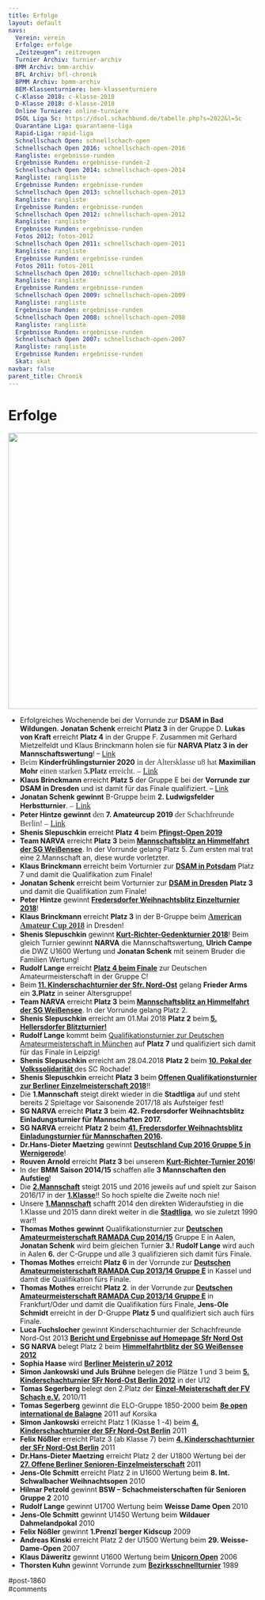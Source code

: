 ```yaml
---
title: Erfolge 
layout: default
navs:
  Verein: verein
  Erfolge: erfolge
  „Zeitzeugen“: zeitzeugen
  Turnier Archiv: turnier-archiv
  BMM Archiv: bmm-archiv
  BFL Archiv: bfl-chronik
  BPMM Archiv: bpmm-archiv
  BEM-Klassenturniere: bem-klassenturniere
  C-Klasse 2018: c-klasse-2018
  D-Klasse 2018: d-klasse-2018
  Online Turniere: online-turniere
  DSOL Liga 5c: https://dsol.schachbund.de/tabelle.php?s=2022&l=5c
  Quarantäne Liga: quarantaene-liga
  Rapid-Liga: rapid-liga
  Schnellschach Open: schnellschach-open
  Schnellschach Open 2016: schnellschach-open-2016
  Rangliste: ergebnisse-runden
  Ergebnisse Runden: ergebnisse-runden-2
  Schnellschach Open 2014: schnellschach-open-2014
  Rangliste: rangliste
  Ergebnisse Runden: ergebnisse-runden
  Schnellschach Open 2013: schnellschach-open-2013
  Rangliste: rangliste
  Ergebnisse Runden: ergebnisse-runden
  Schnellschach Open 2012: schnellschach-open-2012
  Rangliste: rangliste
  Ergebnisse Runden: ergebnisse-runden
  Fotos 2012: fotos-2012
  Schnellschach Open 2011: schnellschach-open-2011
  Rangliste: rangliste
  Ergebnisse Runden: ergebnisse-runden
  Fotos 2011: fotos-2011
  Schnellschach Open 2010: schnellschach-open-2010
  Rangliste: rangliste
  Ergebnisse Runden: ergebnisse-runden
  Schnellschach Open 2009: schnellschach-open-2009
  Rangliste: rangliste
  Ergebnisse Runden: ergebnisse-runden
  Schnellschach Open 2008: schnellschach-open-2008
  Rangliste: rangliste
  Ergebnisse Runden: ergebnisse-runden
  Schnellschach Open 2007: schnellschach-open-2007
  Rangliste: rangliste
  Ergebnisse Runden: ergebnisse-runden
  Skat: skat
navbar: false
parent_title: Chronik
---
```

<div class="post-1860 page type-page status-publish hentry" id="post-1860">
<h1 class="entry-title">Erfolge</h1>
<div class="entry-content">
<p><a href="https://www.narva-schach.de/wordpress/wp-content/uploads/2022/10/20221020_203317.jpg"><img alt="" class="alignnone size-large wp-image-10199" decoding="async" fetchpriority="high" height="558" sizes="(max-width: 640px) 100vw, 640px" src="https://www.narva-schach.de/wordpress/wp-content/uploads/2022/10/20221020_203317-1024x892.jpg" srcset="https://www.narva-schach.de/wordpress/wp-content/uploads/2022/10/20221020_203317-1024x892.jpg 1024w, https://www.narva-schach.de/wordpress/wp-content/uploads/2022/10/20221020_203317-300x261.jpg 300w, https://www.narva-schach.de/wordpress/wp-content/uploads/2022/10/20221020_203317-768x669.jpg 768w, https://www.narva-schach.de/wordpress/wp-content/uploads/2022/10/20221020_203317-1536x1337.jpg 1536w, https://www.narva-schach.de/wordpress/wp-content/uploads/2022/10/20221020_203317-2048x1783.jpg 2048w" width="640"/></a></p>
<ul>
<li>Erfolgreiches Wochenende bei der Vorrunde zur <strong>DSAM in Bad Wildungen</strong>. <strong>Jonatan Schenk</strong> erreicht <strong>Platz 3</strong> in der Gruppe D. <strong>Lukas von Kraft</strong> erreicht <strong>Platz 4</strong> in der Gruppe F. Zusammen mit Gerhard Mietzelfeldt und Klaus Brinckmann holen sie für <strong>NARVA Platz 3 in der Mannschaftswertung</strong>! – <a href="http://www.narva-schach.de/wordpress/2020/03/03/erfolgreiches-schachwochenende-in-bad-wildungen/">Link</a></li>
<li><span style="display: inline !important; float: none; background-color: #ffffff; color: #333333; font-family: Georgia,'Bitstream Charter',serif; font-size: 16px; font-style: normal; font-variant: normal; font-weight: 400; letter-spacing: normal; orphans: 2; text-align: left; text-decoration: none; text-indent: 0px; text-transform: none; -webkit-text-stroke-width: 0px; white-space: normal; word-spacing: 0px;">Beim </span><strong>Kinderfrühlingsturnier 2020</strong><span style="display: inline !important; float: none; background-color: #ffffff; color: #333333; font-family: Georgia,'Bitstream Charter',serif; font-size: 16px; font-style: normal; font-variant: normal; font-weight: 400; letter-spacing: normal; orphans: 2; text-align: left; text-decoration: none; text-indent: 0px; text-transform: none; -webkit-text-stroke-width: 0px; white-space: normal; word-spacing: 0px;"> in der Altersklasse u8 hat </span><strong>Maximilian Mohr</strong><span style="display: inline !important; float: none; background-color: #ffffff; color: #333333; font-family: Georgia,'Bitstream Charter',serif; font-size: 16px; font-style: normal; font-variant: normal; font-weight: 400; letter-spacing: normal; orphans: 2; text-align: left; text-decoration: none; text-indent: 0px; text-transform: none; -webkit-text-stroke-width: 0px; white-space: normal; word-spacing: 0px;"> einen starken <strong>5.Platz</strong> erreicht. – <a href="http://www.narva-schach.de/wordpress/2020/02/23/maximilian-mit-platz-5/">Link</a></span></li>
<li><strong>Klaus Brinckmann</strong> erreicht <strong>Platz 5</strong> der Gruppe E bei der <strong>Vorrunde zur DSAM in Dresden</strong> und ist damit für das Finale qualifiziert. – <a href="http://www.narva-schach.de/wordpress/2019/10/20/klaus-und-manfred-bei-der-dsam-dresden/">Link</a></li>
<li><strong>Jonatan Schenk</strong> <strong>gewinnt</strong> B-Gruppe <span style="display: inline !important; float: none; background-color: #ffffff; color: #333333; font-family: Georgia,'Bitstream Charter',serif; font-size: 16px; font-style: normal; font-variant: normal; font-weight: 400; letter-spacing: normal; orphans: 2; text-align: left; text-decoration: none; text-indent: 0px; text-transform: none; -webkit-text-stroke-width: 0px; white-space: normal; word-spacing: 0px;">beim </span><strong>2. Ludwigsfelder Herbstturnier</strong><span style="display: inline !important; float: none; background-color: #ffffff; color: #333333; font-family: Georgia,'Bitstream Charter',serif; font-size: 16px; font-style: normal; font-variant: normal; font-weight: 400; letter-spacing: normal; orphans: 2; text-align: left; text-decoration: none; text-indent: 0px; text-transform: none; -webkit-text-stroke-width: 0px; white-space: normal; word-spacing: 0px;">. – <a href="http://www.narva-schach.de/wordpress/2019/09/25/jonatan-gewinnt-b-gruppe-in-ludwigsfelde/">Link</a></span></li>
<li><strong>Peter Hintze</strong> <strong>gewinnt</strong> <span style="display: inline !important; float: none; background-color: #ffffff; color: #333333; font-family: Georgia,'Bitstream Charter',serif; font-size: 16px; font-style: normal; font-variant: normal; font-weight: 400; letter-spacing: normal; orphans: 2; text-align: left; text-decoration: none; text-indent: 0px; text-transform: none; -webkit-text-stroke-width: 0px; white-space: normal; word-spacing: 0px;">den </span><strong>7. Amateurcup 2019</strong><span style="display: inline !important; float: none; background-color: #ffffff; color: #333333; font-family: Georgia,'Bitstream Charter',serif; font-size: 16px; font-style: normal; font-variant: normal; font-weight: 400; letter-spacing: normal; orphans: 2; text-align: left; text-decoration: none; text-indent: 0px; text-transform: none; -webkit-text-stroke-width: 0px; white-space: normal; word-spacing: 0px;"> der Schachfreunde Berlin! – <a href="http://www.narva-schach.de/wordpress/2019/09/09/peter-gewinnt-den-7-amateurcup/">Link</a></span></li>
<li><strong>Shenis Slepuschkin</strong> erreicht <strong>Platz 4</strong> beim <a href="http://www.narva-schach.de/wordpress/2019/06/10/shenis-auf-platz-4-beim-pfingsopen/"><strong>Pfingst-Open 2019</strong></a></li>
<li><strong>Team NARVA</strong> erreicht <strong>Platz 3</strong> beim<strong> <a href="http://www.narva-schach.de/wordpress/2019/05/30/wieder-platz-3-beim-himmelfahrtsblitz/">Mannschaftsblitz an Himmelfahrt der SG Weißensee</a></strong>. In der Vorrunde gelang Platz 5. Zum ersten mal trat eine 2.Mannschaft an, diese wurde vorletzter.</li>
<li><strong>Klaus Brinckmann</strong> erreicht beim Vorturnier zur <strong><a href="http://www.narva-schach.de/wordpress/2019/01/06/eine-knappe-qualli-der-rest-durchwachsen/">DSAM in Potsdam</a></strong> Platz 7 und damit die Qualifikation zum Finale!</li>
<li><strong>Jonatan Schenk</strong> erreicht beim Vorturnier zur <strong><a href="http://www.narva-schach.de/wordpress/2018/12/23/dsam-in-dresden-bringt-pokal-fuer-narva-spieler/">DSAM in Dresden</a></strong> <strong>Platz 3</strong> und damit die Qualifikation zum Finale!</li>
<li><strong>Peter Hintze</strong> gewinnt <strong><a href="http://www.narva-schach.de/wordpress/2018/12/15/platz-4-in-fredersdorf/">Fredersdorfer Weihnachtsblitz Einzelturnier 2018</a></strong>!</li>
<li><strong>Klaus Brinckmann</strong> erreicht <strong>Platz 3</strong> in der B-Gruppe beim <strong><a href="http://www.narva-schach.de/wordpress/2018/10/23/klaus-auf-platz-3-beim-american-amateur-cup/"><span style="display: inline ! important; float: none; background-color: transparent; color: #333333; font-family: Georgia,'Bitstream Charter',serif; font-size: 16px; font-style: normal; font-variant: normal; letter-spacing: normal; orphans: 2; text-align: left; text-decoration: none; text-indent: 0px; text-transform: none; white-space: normal; word-spacing: 0px;">American Amateur Cup 2018</span></a></strong> in Dresden!</li>
<li><strong>Shenis Slepuschkin</strong> gewinnt <a href="http://www.narva-schach.de/wordpress/kurt-richter-turnier/2018-2/"><strong>Kurt-Richter-Gedenkturnier 2018</strong></a>! Beim gleich Turnier gewinnt <strong>NARVA</strong> die Mannschaftswertung, <strong>Ulrich Campe</strong> die DWZ U1600 Wertung und <strong>Jonatan Schenk</strong> mit seinem Bruder die Familien Wertung!</li>
<li><strong>Rudolf Lange</strong> erreicht <a href="http://www.narva-schach.de/wordpress/2018/06/02/platz-4-beim-finale/"><strong>Platz 4 beim Finale</strong></a> zur Deutschen Amateurmeisterschaft in der Gruppe C!</li>
<li>Beim<strong> <a href="http://www.narva-schach.de/wordpress/2018/05/20/frieder-auf-platz-3/">11. Kinderschachturnier der Sfr. Nord-Ost</a></strong> gelang <strong>Frieder Arms</strong> ein <strong>3.Platz</strong> in seiner Altersgruppe!</li>
<li><strong>Team NARVA</strong> erreicht <strong>Platz 3</strong> beim<strong> <a href="http://www.narva-schach.de/wordpress/2018/05/11/platz-3-an-himmelfahrt/">Mannschaftsblitz an Himmelfahrt der SG Weißensee</a></strong>. In der Vorrunde gelang Platz 2.</li>
<li><strong>Shenis Slepuschkin</strong> erreicht am 01.Mai 2018 <strong>Platz 2</strong> beim<strong> <a href="http://www.schach-aussichtsturm.de/Blitzturnier.html" rel="noopener" target="_blank">5. Hellersdorfer Blitzturnier!</a></strong></li>
<li><strong>Rudolf Lange</strong> kommt beim <a href="http://www.narva-schach.de/wordpress/2018/04/30/rudolf-faehrt-nach-leipzig/">Qualifikationsturnier zur Deutschen Amateurmeisterschaft in München</a> auf <strong>Platz 7</strong> und qualifiziert sich damit für das Finale in Leipzig!</li>
<li><strong>Shenis Slepuschkin</strong> erreicht am 28.04.2018 <strong>Platz 2</strong> beim <strong><a href="https://www.berlinerschachverband.de/entry/sergej-krefenstein-gewinnt-10-soliturnier.html" rel="noopener" target="_blank">10. Pokal der Volkssolidarität </a></strong>des SC Rochade!</li>
<li><strong>Shenis Slepuschkin</strong> erreicht <strong>Platz 3</strong> beim<strong> <a href="http://www.narva-schach.de/wordpress/2018/04/10/shenis-auf-platz/">Offenen Qualifikationsturnier zur Berliner Einzelmeisterschaft 2018</a></strong>!!</li>
<li>Die <strong>1.Mannschaft</strong> steigt direkt wieder in die <strong>Stadtliga</strong> auf und steht bereits 2 Spieltage vor Saisonende 2017/18 als Aufsteiger fest!</li>
<li><strong>SG NARVA</strong> erreicht <strong>Platz 3</strong> beim <strong>42. Fredersdorfer Weihnachtsblitz Einladungsturnier für Mannschaften 2017.</strong></li>
<li><strong>SG NARVA</strong> erreicht <strong>Platz 2</strong> beim <strong><a href="http://www.narva-schach.de/wordpress/2016/12/03/narva-holt-starken-2-platz-in-fredersdorf/">41. Fredersdorfer Weihnachtsblitz Einladungsturnier für Mannschaften 2016</a>.</strong></li>
<li><strong>Dr.Hans-Dieter Maetzing</strong> gewinnt <strong><a href="http://www.narva-schach.de/wordpress/2016/10/05/hans-dieter-gewinnt-deutschland-cup/">Deutschland Cup 2016 Gruppe 5 in Wernigerode</a></strong>!</li>
<li><strong>Rouven Arnold</strong> erreicht <strong>Platz 3</strong> bei unserem <strong><a href="http://www.narva-schach.de/wordpress/kurt-richter-turnier/2016-2/rangliste-dwz/">Kurt-Richter-Turnier 2016</a></strong>!</li>
<li>In der <strong>BMM Saison 2014/15</strong> schaffen alle <strong>3 Mannschaften den Aufstieg</strong>!</li>
<li>Die <span style="text-decoration: underline;"><strong>2.Mannschaft</strong></span> steigt 2015 und 2016 jeweils auf und spielt zur Saison 2016/17 in der <span style="text-decoration: underline;"><strong>1.Klasse</strong></span>!! So hoch spielte die Zweite noch nie!</li>
<li>Unsere <span style="text-decoration: underline;"><strong>1.Mannschaft</strong></span> schafft 2014 den direkten Wideraufstieg in die 1.Klasse und 2015 dann direkt weiter in die <span style="text-decoration: underline;"><strong>Stadtliga</strong></span>, wo sie zuletzt 1990 war!!</li>
<li><strong>Thomas Mothes</strong> <strong>gewinnt</strong> Qualifikationsturnier zur <strong><a href="https://www.ramada-cup.de/2014_2015/aalen/" rel="noopener noreferrer" target="_blank">Deutschen Amateurmeisterschaft RAMADA Cup 2014/15</a></strong> Gruppe E in Aalen, <strong>Jonatan Schenk</strong> wird beim gleichen Turnier <strong>3.</strong>! <strong>Rudolf Lange</strong> wird auch in Aalen <strong>6.</strong> der C-Gruppe und alle 3 qualifizieren sich damit fürs Finale.</li>
<li><strong>Thomas Mothes</strong> erreicht <strong>Platz 6</strong> in der Vorrunde zur <strong><a href="https://www.ramada-cup.de/2013_2014/kassel/" rel="noopener noreferrer" target="_blank">Deutschen Amateurmeisterschaft RAMADA Cup 2013/14 Gruppe E</a></strong> in Kassel und damit die Qualifikation fürs Finale.</li>
<li><strong>Thomas Mothes</strong> erreicht <strong>Platz 2</strong>. in der Vorrunde zur <strong><a href="https://www.ramada-cup.de/2013_2014/frankfurt/" rel="noopener noreferrer" target="_blank">Deutschen Amateurmeisterschaft RAMADA Cup 2013/14 Gruppe E</a></strong> in Frankfurt/Oder und damit die Qualifikation fürs Finale,<strong> Jens-Ole Schmidt</strong> erreicht in der D-Gruppe <strong>Platz 5</strong> und qualifiziert sich auch fürs Finale.</li>
<li><b>Luca Fuchslocher</b> gewinnt Kinderschachturnier der Schachfreunde Nord-Ost 2013 <strong><a href="http://snoberlin.de/index.php?option=com_content&amp;task=view&amp;id=560&amp;Itemid=44" rel="nofollow noopener noreferrer" target="_blank">Bericht und Ergebnisse auf Homepage Sfr Nord Ost</a></strong></li>
<li><b>SG NARVA</b> belegt Platz 2 beim <strong><a href="http://schach.sgw49.de.w014982f.kasserver.com/turniere/mannschafts-einladungsblitz/4-mannschafts-einladungsblitz/" rel="nofollow noopener noreferrer" target="_blank">Himmelfahrtblitz der SG Weißensee 2012</a></strong></li>
<li><b>Sophia Haase</b> wird <strong><a href="http://www.berlinerschachverband.de/jugend/2012/04/bjem-u7u8-und-kinderfruhlingsturnier/" rel="nofollow noopener noreferrer" target="_blank">Berliner Meisterin u7 2012</a></strong></li>
<li><b>Simon Jankowski und Juls Brühne</b> belegen die Plätze 1 und 3 beim <strong><a href="http://snoberlin.de/index.php?option=com_content&amp;task=view&amp;id=456&amp;Itemid=44" rel="nofollow noopener noreferrer" target="_blank">5. Kinderschachturnier SFr Nord-Ost Berlin 2012</a></strong> in der U12</li>
<li><b>Tomas Segerberg</b> belegt den 2.Platz der <strong><a href="http://www.fvschach.de/2010_11/em11tab.htm" rel="nofollow noopener noreferrer" target="_blank">Einzel-Meisterschaft der FV Schach e.V.</a></strong> 2010/11</li>
<li><b>Tomas Segerberg</b> gewinnt die ELO-Gruppe 1850-2000 beim <strong><a href="http://www.echecs.asso.fr/Resultat2.aspx?URL=Tournois/Id/18788/18788&amp;Action=Cl" rel="nofollow noopener noreferrer" target="_blank">8e open international de Balagne</a></strong> 2011 auf Korsika</li>
<li><b>Simon Jankowski</b> erreicht Platz 1 (Klasse 1 -4) beim <strong><a href="http://snoberlin.de/index.php?option=com_content&amp;task=view&amp;id=382&amp;Itemid=44" rel="noopener noreferrer" target="_blank">4. Kinderschachturnier der SFr Nord-Ost Berlin</a></strong> 2011</li>
<li><b>Felix Nößler</b> erreicht Platz 3 (ab Klasse 7) beim <strong><a href="http://snoberlin.de/index.php?option=com_content&amp;task=view&amp;id=382&amp;Itemid=44" rel="nofollow noopener noreferrer" target="_blank">4. Kinderschachturnier der SFr Nord-Ost Berlin</a></strong> 2011</li>
<li><b>Dr.Hans-Dieter Maetzing</b> erreicht Platz 2 der U1800 Wertung bei der <strong><a href="http://www.berlinerschachverband.de/archiv/events/bsv/bsm/2011/index.html" rel="nofollow noopener noreferrer" target="_blank">27. Offene Berliner Senioren-Einzelmeisterschaft</a></strong> 2011</li>
<li><b>Jens-Ole Schmitt</b> erreicht Platz 2 in U1600 Wertung beim <b>8. Int. Schwalbacher Weihnachtsopen</b> 2010</li>
<li><b>Hilmar Petzold</b> gewinnt <b>BSW – Schachmeisterschaften für Senioren Gruppe 2</b> 2010</li>
<li><b>Rudolf Lange</b> gewinnt U1700 Wertung beim <b>Weisse Dame Open</b> 2010</li>
<li><b>Jens-Ole Schmitt</b> gewinnt U1450 Wertung beim <b>Wildauer Dahmelandpokal</b> 2010</li>
<li><b>Felix Nößler</b> gewinnt <b>1.Prenzl´berger Kidscup</b> 2009</li>
<li><b>Andreas Kinski</b> erreicht Platz 2 der U1500 Wertung beim <b>29. Weisse-Dame-Open</b> 2007</li>
<li><b>Klaus Däweritz</b> gewinnt U1600 Wertung beim <strong><a href="http://schach-berlin.de/unicorn/open2006/rangliste_u1600.html" rel="nofollow noopener noreferrer" target="_blank">Unicorn Open</a></strong> 2006</li>
<li><b>Thorsten Kuhn</b> gewinnt Vorrunde zum <strong><a href="http://altweb.berlinchess.de/archiv/events/bsv/bsem/1989/ost-ms.html" rel="nofollow noopener noreferrer" target="_blank">Bezirksschnellturnier</a></strong> 1989</li>
</ul>
</div><!-- .entry-content -->
</div> #post-1860 
<div id="comments">
</div> #comments 
